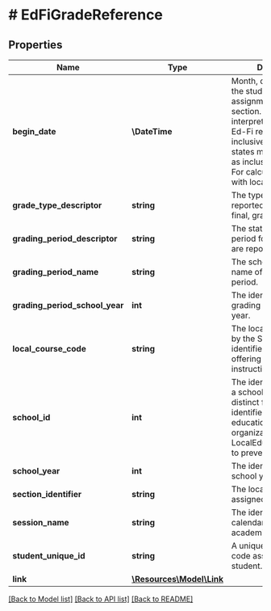 # # EdFiGradeReference

## Properties

Name | Type | Description | Notes
------------ | ------------- | ------------- | -------------
**begin_date** | **\DateTime** | Month, day, and year of the student&#39;s entry or assignment to the section.  Note: Date interpretation may vary. Ed-Fi recommends inclusive dates, but states may define dates as inclusive or exclusive. For calculations, align with local guidelines. |
**grade_type_descriptor** | **string** | The type of grade reported (e.g., exam, final, grading period). |
**grading_period_descriptor** | **string** | The state&#39;s name of the period for which grades are reported. |
**grading_period_name** | **string** | The school&#39;s descriptive name of the grading period. |
**grading_period_school_year** | **int** | The identifier for the grading period school year. |
**local_course_code** | **string** | The local code assigned by the School that identifies the course offering provided for the instruction of students. |
**school_id** | **int** | The identifier assigned to a school. It must be distinct from any other identifier assigned to educational organizations, such as a LocalEducationAgencyId, to prevent duplication. |
**school_year** | **int** | The identifier for the school year. |
**section_identifier** | **string** | The local identifier assigned to a section. |
**session_name** | **string** | The identifier for the calendar for the academic session. |
**student_unique_id** | **string** | A unique alphanumeric code assigned to a student. |
**link** | [**\Resources\Model\Link**](Link.md) |  | [optional]

[[Back to Model list]](../../README.md#models) [[Back to API list]](../../README.md#endpoints) [[Back to README]](../../README.md)

